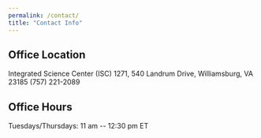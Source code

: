 ```yaml
---
permalink: /contact/
title: "Contact Info"
---
```


## Office Location

Integrated Science Center (ISC) 1271, 
540 Landrum Drive, Williamsburg, VA 23185
(757) 221-2089

## Office Hours

Tuesdays/Thursdays: 11 am -- 12:30 pm ET

<!--
## Mailing Address

Dr. Alexander C. Nwala  
Coming soon...
William and Mary
Williamsburg, VA 23185
-->